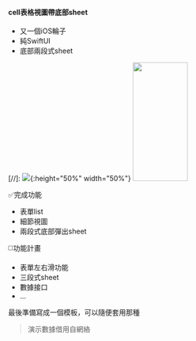 #### cell表格視圖帶底部sheet
+ 又一個iOS輪子
+ 純SwiftUI
+ 底部兩段式sheet

[//]: ![](https://f.mille.in/store/iOSbuttonSheetResize.gif){:height="50%" width="50%"}
<img src="https://f.mille.in/store/iOSbuttonSheetResize.gif" width = "111" height = "240"/>

✅完成功能

+ 表單list 
+ 細節視圖
+ 兩段式底部彈出sheet

◻️功能計畫
- 表單左右滑功能
- 三段式sheet
- 數據接口
- ...

最後準備寫成一個模板，可以隨便套用那種

>演示數據借用自網絡

